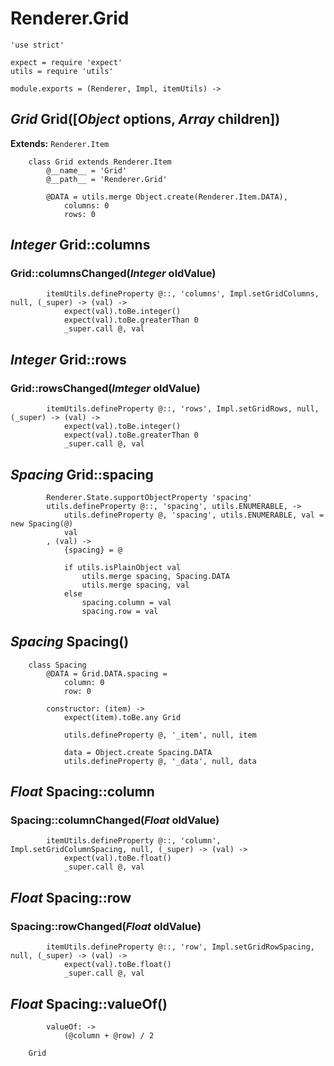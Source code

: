 Renderer.Grid
=============

	'use strict'

	expect = require 'expect'
	utils = require 'utils'

	module.exports = (Renderer, Impl, itemUtils) ->

*Grid* Grid([*Object* options, *Array* children])
-------------------------------------------------

**Extends:** `Renderer.Item`

		class Grid extends Renderer.Item
			@__name__ = 'Grid'
			@__path__ = 'Renderer.Grid'

			@DATA = utils.merge Object.create(Renderer.Item.DATA),
				columns: 0
				rows: 0

*Integer* Grid::columns
-----------------------

### Grid::columnsChanged(*Integer* oldValue)

			itemUtils.defineProperty @::, 'columns', Impl.setGridColumns, null, (_super) -> (val) ->
				expect(val).toBe.integer()
				expect(val).toBe.greaterThan 0
				_super.call @, val

*Integer* Grid::rows
--------------------

### Grid::rowsChanged(*Imteger* oldValue)

			itemUtils.defineProperty @::, 'rows', Impl.setGridRows, null, (_super) -> (val) ->
				expect(val).toBe.integer()
				expect(val).toBe.greaterThan 0
				_super.call @, val

*Spacing* Grid::spacing
-----------------------

			Renderer.State.supportObjectProperty 'spacing'
			utils.defineProperty @::, 'spacing', utils.ENUMERABLE, ->
				utils.defineProperty @, 'spacing', utils.ENUMERABLE, val = new Spacing(@)
				val
			, (val) ->
				{spacing} = @

				if utils.isPlainObject val
					utils.merge spacing, Spacing.DATA
					utils.merge spacing, val
				else
					spacing.column = val
					spacing.row = val

*Spacing* Spacing()
-------------------

		class Spacing
			@DATA = Grid.DATA.spacing =
				column: 0
				row: 0

			constructor: (item) ->
				expect(item).toBe.any Grid

				utils.defineProperty @, '_item', null, item

				data = Object.create Spacing.DATA
				utils.defineProperty @, '_data', null, data

*Float* Spacing::column
-----------------------

### Spacing::columnChanged(*Float* oldValue)

			itemUtils.defineProperty @::, 'column', Impl.setGridColumnSpacing, null, (_super) -> (val) ->
				expect(val).toBe.float()
				_super.call @, val

*Float* Spacing::row
--------------------

### Spacing::rowChanged(*Float* oldValue)

			itemUtils.defineProperty @::, 'row', Impl.setGridRowSpacing, null, (_super) -> (val) ->
				expect(val).toBe.float()
				_super.call @, val

*Float* Spacing::valueOf()
--------------------------

			valueOf: ->
				(@column + @row) / 2

		Grid